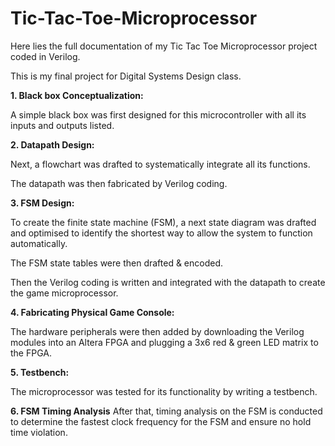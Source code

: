 # Tic-Tac-Toe-Microprocessor
Here lies the full documentation of my Tic Tac Toe Microprocessor project coded in Verilog.

This is my final project for Digital Systems Design class. 

**1. Black box Conceptualization:**

A simple black box was first designed for this microcontroller with all its inputs and outputs listed.


**2. Datapath Design:**   

Next, a flowchart was drafted to systematically integrate all its functions.

The datapath was then fabricated by Verilog coding.


**3. FSM Design:**
   
To create the finite state machine (FSM), a next state diagram was drafted and optimised to identify the shortest way to allow the system to function automatically. 

The FSM state tables were then drafted & encoded.

Then the Verilog coding is written and integrated with the datapath to create the game microprocessor.


**4. Fabricating Physical Game Console:**
   
The hardware peripherals were then added by downloading the Verilog modules into an Altera FPGA and plugging a 3x6 red & green LED matrix to the FPGA.


**5. Testbench:**
    
The microprocessor was tested for its functionality by writing a testbench.


**6. FSM Timing Analysis**
After that, timing analysis on the FSM is conducted to determine the fastest clock frequency for the FSM and ensure no hold time violation.
